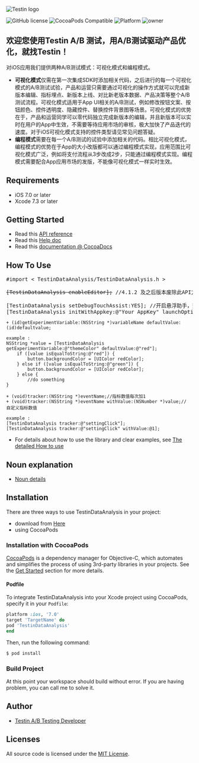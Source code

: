 <p align="left" >
  <img src="http://prj.testin.cn:8200/abtest-wiki/abtest-doc/uploads/7e23f765a45b5219cd765e53e92fbfa2/67878DB22483AB928C7BD93795E9E750.png" title="Testin logo" float=left>
</p>

![GitHub license](https://img.shields.io/badge/build-passing-brightgreen.svg)
![CocoaPods Compatible](https://img.shields.io/badge/pod-v4.1.5-blue.svg)
![Platform](https://img.shields.io/badge/platform-ios-lightgrey.svg)
![owner](https://img.shields.io/badge/owner-Testin-green.svg)

## 欢迎您使用Testin A/B 测试，用A/B测试驱动产品优化，就找Testin！
对iOS应用我们提供两种A/B测试模式：可视化模式和编程模式。

- **可视化模式**仅需在第一次集成SDK时添加相关代码，之后进行的每一个可视化模式的A/B测试试验，产品和运营只需要通过可视化的操作方式就可以完成新版本编辑、指标埋点、新版本上线、对比新老版本数据、产品决策等整个A/B测试流程。可视化模式适用于App UI相关的A/B测试，例如修改按钮文案、按钮颜色、控件透明度、隐藏控件、替换控件背景图等场景。可视化模式的优势在于，产品和运营同学可以零代码独立完成新版本的编辑，并且新版本可以实时在用户的App中生效，不需要等待应用市场的审核，极大加快了产品迭代的速度。对于iOS可视化模式支持的控件类型请见常见问题答疑。
- **编程模式**需要在每一个A/B测试的试验中添加相关的代码。相比可视化模式，编程模式的优势在于App的大小改版都可以通过编程模式实现，应用范围比可视化模式广泛，例如将支付流程从3步改成2步，只能通过编程模式实现。编程模式需要配合App应用市场的发版，不能像可视化模式一样实时生效。

## Requirements
- iOS 7.0 or later
- Xcode 7.3 or later

## Getting Started
- Read this <a href="http://ab.testin.cn/docs/api/iosv4/index.html" target="_blank">API reference</a>
- Read this <a href="http://ab.testin.cn/docs/" target="_blank">Help doc</a>
- Read this <a href="http://cocoadocs.org/docsets/TestinDataAnalysis/4.1.5/Classes/TestinDataAnalysis.html" target="_blank">documentation @ CocoaDocs</a>

## How To Use

<pre>
#import < TestinDataAnalysis/TestinDataAnalysis.h >

<del>[TestinDataAnalysis enableEditor];</del> //4.1.2 及之后版本废除此API方法。

[TestinDataAnalysis setDebugTouchAssist:YES]; //开启悬浮助手，整合可视化开关和集成调试功能。
[TestinDataAnalysis initWithAppkey:@"Your AppKey" launchOptions:launchOptions];
</pre>

```
+ (id)getExperimentVariable:(NSString *)variableName defaultValue:(id)defaultvalue;

example :
NSString *value = [TestinDataAnalysis getExperimentVariable:@"themeColor" defaultValue:@"red"];
    if ([value isEqualToString:@"red"]) {
        button.backgroundColor = [UIColor redColor];
    } else if ([value isEqualToString:@"green"]) {
        button.backgroundColor = [UIColor redColor];
    } else {
        //do something
}
```
```
+ (void)tracker:(NSString *)eventName;//指标数值每次加1
+ (void)tracker:(NSString *)eventName withValue:(NSNumber *)value;// 自定义指标数值

example :
[TestinDataAnalysis tracker:@"settingClick"];
[TestinDataAnalysis tracker:@"settingClick" withValue:@1];
```
- For details about how to use the library and clear examples, see <a href="http://ab.testin.cn/docs/" target="_blank">The detailed How to use</a>
## Noun explanation
- [Noun details](http://ab.testin.cn/docs/dict.html)

## Installation 
There are three ways to use TestinDataAnalysis in your project:
- download from [Here](http://ab.testin.cn/docs/iossdk.html)
- using CocoaPods
### Installation with CocoaPods

[CocoaPods](http://cocoapods.org/) is a dependency manager for Objective-C, which automates and simplifies the process of using 3rd-party libraries in your projects. See the [Get Started](http://cocoapods.org/#get_started) section for more details.

#### Podfile
To integrate TestinDataAnalysis into your Xcode project using CocoaPods, specify it in your `Podfile`:

```ruby
platform :ios, '7.0'
target 'TargetName' do
pod 'TestinDataAnalysis'
end
```

Then, run the following command:

```bash
$ pod install
```
### Build Project
At this point your workspace should build without error. If you are having problem, you can call me to solve it.

## Author
- [Testin A/B Testing Developer](https://github.com/abtesttestin)

## Licenses

All source code is licensed under the [MIT License](https://raw.githubusercontent.com/abtesttestin/TestinDataAnalysis/master/LICENSE).
